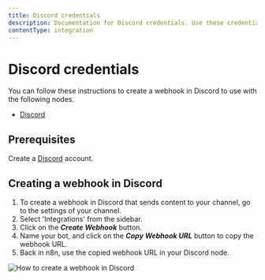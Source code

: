 ```yaml
---
title: Discord credentials
description: Documentation for Discord credentials. Use these credentials to authenticate Discord in n8n, a workflow automation platform.
contentType: integration
---
```


# Discord credentials
You can follow these instructions to create a webhook in Discord to use with the following nodes.

- [Discord](/integrations/builtin/app-nodes/n8n-nodes-base.discord/)


## Prerequisites

Create a [Discord](https://www.discord.com/) account.

## Creating a webhook in Discord

1. To create a webhook in Discord that sends content to your channel, go to the settings of your channel.
2. Select 'Integrations' from the sidebar.
3. Click on the ***Create Webhook*** button.
4. Name your bot, and click on the ***Copy Webhook URL*** button to copy the webhook URL.
5. Back in n8n, use the copied webhook URL in your Discord node.

![How to create a webhook in Discord](/_images/integrations/builtin/credentials/discord/create-webhook.gif)

<!-- ## Using OAuth

1. Access this [Discord Developer Portal](https://discord.com/developers/applications).
2. Click on "New Application".
3. Enter the name and click "Create".
4. Use Client Secret and Client ID in your Discord node credentials in n8n.
5. Enter n8n provided redirect URL in the configuration. ![Redirect URL Explanation here](/).


![Getting Discord credentials](/_images/integrations/builtin/credentials/discord/using-oauth.gif) -->


